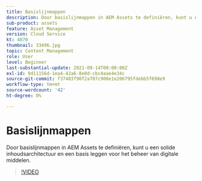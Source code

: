```yaml
---
title: Basislijnmappen
description: Door basislijnmappen in AEM Assets te definiëren, kunt u een solide inhoudsarchitectuur en een basis leggen voor het beheer van digitale middelen.
sub-product: assets
feature: Asset Management
version: Cloud Service
kt: 4870
thumbnail: 33496.jpg
topic: Content Management
role: User
level: Beginner
last-substantial-update: 2021-09-14T00:00:00Z
exl-id: 9d11156d-1ea4-42a6-8e0d-cbc4aae4e34c
source-git-commit: f37483f90f2a707c906e1e206795fdebb5f698e9
workflow-type: tm+mt
source-wordcount: '42'
ht-degree: 0%

---
```


# Basislijnmappen

Door basislijnmappen in AEM Assets te definiëren, kunt u een solide inhoudsarchitectuur en een basis leggen voor het beheer van digitale middelen.

>[!VIDEO](https://video.tv.adobe.com/v/33496/?quality=12&learn=on&hidetitle=true)
